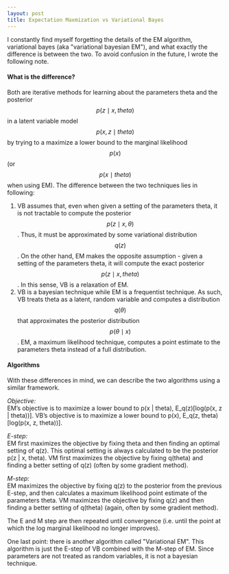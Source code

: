 ```yaml
---
layout: post
title: Expectation Maxmization vs Variational Bayes
---
```


I constantly find myself forgetting the details of the EM algorithm, variational bayes (aka "variational bayesian EM"), and what exactly the difference is between the two. To avoid confusion in the future, I wrote the following note.

#### What is the difference?
Both are iterative methods for learning about the parameters theta and the posterior $$p(z \mid x, theta)$$ in a latent variable model $$p(x, z \mid theta)$$ by trying to a maximize a lower bound to the marginal likelihood $$p(x)$$ (or $$p(x \mid theta)$$ when using EM). The difference between the two techniques lies in following:

1. VB assumes that, even when given a setting of the parameters theta, it is not tractable to compute the posterior $$p(z \mid x, \theta)$$. Thus, it must be approximated by some variational distribution $$q(z)$$. On the other hand, EM makes the opposite assumption - given a setting of the parameters theta, it will compute the exact posterior $$p(z \mid x, theta)$$. In this sense, VB is a relaxation of EM.
2. VB is a bayesian technique while EM is a frequentist technique. As such, VB treats theta as a latent, random variable and computes a distribution $$q(\theta)$$ that approximates the posterior distribution $$p(\theta \mid x)$$. EM, a maximum likelihood technique, computes a point estimate to the parameters theta instead of a full distribution.

#### Algorithms
With these differences in mind, we can describe the two algorithms using a similar framework.

*Objective:*  
EM’s objective is to maximize a lower bound to p(x | theta),  E_q(z)[log(p(x, z | theta))].
VB’s objective is to maximize a lower bound to p(x), E_q(z, theta)[log(p(x, z, theta))].

*E-step:*  
EM first maximizes the objective by fixing theta and then finding an optimal setting of q(z). This optimal setting is always calculated to be the posterior p(z | x, theta).
VM first maximizes the objective by fixing q(theta) and finding a better setting of q(z)  (often by some gradient method).

*M-step:*  
EM maximizes the objective by fixing q(z) to the posterior from the previous E-step, and then calculates a maximum likelihood point estimate of the parameters theta.
VM maximizes the objective by fixing q(z) and then finding a better setting of q(theta) (again, often by some gradient method).

The E and M step are then repeated until convergence (i.e. until the point at which the log marginal likelihood no longer improves).

One last point: there is another algorithm called "Variational EM". This algorithm is just the E-step of VB combined with the M-step of EM. Since parameters are not treated as random variables, it is not a bayesian technique.
